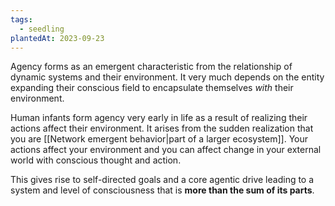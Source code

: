 ```yaml
---
tags:
  - seedling
plantedAt: 2023-09-23
---
```

Agency forms as an emergent characteristic from the relationship of dynamic systems and their environment. It very much depends on the entity expanding their conscious field to encapsulate themselves *with* their environment.

Human infants form agency very early in life as a result of realizing their actions affect their environment. It arises from the sudden realization that you are [[Network emergent behavior|part of a larger ecosystem]]. Your actions affect your environment and you can affect change in your external world with conscious thought and action.

This gives rise to self-directed goals and a core agentic drive leading to a system and level of consciousness that is **more than the sum of its parts**.